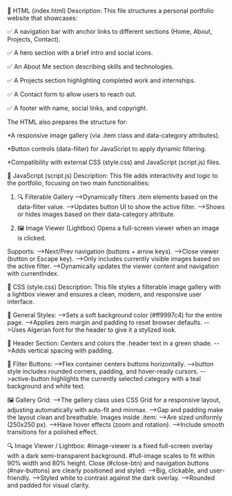 📄 HTML (index.html)
Description:
This file structures a personal portfolio website that showcases:

✅ A navigation bar with anchor links to different sections (Home, About, Projects, Contact).

✅ A hero section with a brief intro and social icons.

✅ An About Me section describing skills and technologies.

✅ A Projects section highlighting completed work and internships.

✅ A Contact form to allow users to reach out.

✅ A footer with name, social links, and copyright.

The HTML also prepares the structure for:

*A responsive image gallery (via .item class and data-category attributes).

*Button controls (data-filter) for JavaScript to apply dynamic filtering.

*Compatibility with external CSS (style.css) and JavaScript (script.js) files.



📜 JavaScript (script.js)
Description:
This file adds interactivity and logic to the portfolio, focusing on two main functionalities:

1. 🔍 Filterable Gallery
-->Dynamically filters .item elements based on the data-filter value.
-->Updates button UI to show the active filter.
-->Shows or hides images based on their data-category attribute.

2. 🖼️ Image Viewer (Lightbox)
Opens a full-screen viewer when an image is clicked.

Supports:
-->Next/Prev navigation (buttons + arrow keys).
-->Close viewer (button or Escape key).
-->Only includes currently visible images based on the active filter.
-->Dynamically updates the viewer content and navigation with currentIndex.



🎨 CSS (style.css)
Description:
This file styles a filterable image gallery with a lightbox viewer and ensures a clean, modern, and responsive user interface.

🧱 General Styles:
-->Sets a soft background color (#ff9997c4) for the entire page.
-->Applies zero margin and padding to reset browser defaults.
-->Uses Algerian font for the header to give it a stylized look.

🧭 Header Section:
Centers and colors the .header text in a green shade.
-->Adds vertical spacing with padding.

🔘 Filter Buttons:
-->Flex container centers buttons horizontally.
-->button style includes rounded corners, padding, and hover-ready cursors.
-->active-button highlights the currently selected category with a teal background and white text.

🖼️ Gallery Grid:
-->The gallery class uses CSS Grid for a responsive layout, adjusting automatically with auto-fit and minmax.
-->Gap and padding make the layout clean and breathable.
Images inside .item:
    -->Are sized uniformly (250x250 px).
    -->Have hover effects (zoom and rotation).
    -->Include smooth transitions for a polished effect.

🔍 Image Viewer / Lightbox:
#image-viewer is a fixed full-screen overlay with a dark semi-transparent background.
#full-image scales to fit within 90% width and 80% height.
Close (#close-btn) and navigation buttons (#nav-buttons) are clearly positioned and styled:
    -->Big, clickable, and user-friendly.
    -->Styled white to contrast against the dark overlay.
    -->Rounded and padded for visual clarity.
